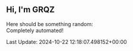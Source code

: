 ## Hi, I'm GRQZ
Here should be something random:  
Completely automated!

Last Update: 2024-10-22 12:18:07.498152+00:00
